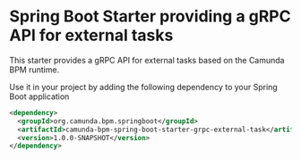 # Spring Boot Starter providing a gRPC API for external tasks
This starter provides a gRPC API for external tasks based on the Camunda BPM runtime.

Use it in your project by adding the following dependency to your Spring Boot application
```xml
<dependency>
  <groupId>org.camunda.bpm.springboot</groupId>
  <artifactId>camunda-bpm-spring-boot-starter-grpc-external-task</artifactId>
  <version>1.0.0-SNAPSHOT</version>
</dependency>
```
